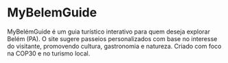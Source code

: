 # MyBelemGuide
MyBelémGuide é um guia turístico interativo para quem deseja explorar Belém (PA). O site sugere passeios personalizados com base no interesse do visitante, promovendo cultura, gastronomia e natureza. Criado com foco na COP30 e no turismo local.
